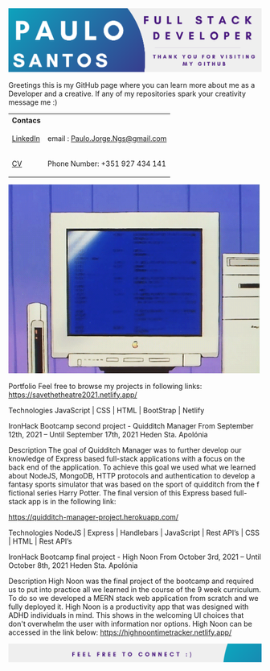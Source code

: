 <img src="/Github_Banner.png" alt="A banner that introduces the user Paulo Santos"> 


Greetings this is my GitHub page where you can learn more about me as a Developer and a creative.
If any of my repositories spark your creativity message me :)

<table>
<tr>
<th> Contacs </th>
</tr>
<tr>
<td>

<div> <a href="https://www.linkedin.com/in/paulo-j-santos/" target="_blank"><p>LinkedIn</p></a></div>

</td>
<td>

email :  Paulo.Jorge.Ngs@gmail.com
</td>
</tr>
  <tr>
<td>


 <a href="hhttps://www.canva.com/design/DAErfI6CH8g/7mgDgCLMeK0VJj9Bq58mKg/view?utm_content=DAErfI6CH8g&utm_campaign=designshare&utm_medium=link&utm_source=sharebutton" target="_blank"><p>CV</p></a>
</td>
<td>
 Phone Number: +351 927 434 141

  
</td>
</tr>
</table>



<img src="/7577b71b1fa613d0032e31fbafb0bdcc.gif" alt="A computer flahsing"> 

Portfolio
Feel free to browse my projects in following links:
https://savethetheatre2021.netlify.app/


Technologies
JavaScript | CSS | HTML | BootStrap | Netlify

IronHack Bootcamp second project - Quidditch Manager
From September 12th, 2021  – Until September 17th, 2021
Heden Sta. Apolónia


Description
The goal of Quidditch Manager was to further develop our knowledge of Express based 
full-stack applications with a focus on the back end of the application. To achieve this goal we 
used what we learned about NodeJS, MongoDB, HTTP protocols and authentication
to develop a fantasy sports simulator that was based on the sport of quidditch from the f
fictional series Harry Potter. The final version of this Express based full-stack app 
is in the following link:

https://quidditch-manager-project.herokuapp.com/

Technologies
NodeJS | Express | Handlebars | JavaScript | Rest API’s | CSS | HTML | Rest API’s  


IronHack Bootcamp final project - High Noon
From October 3rd, 2021  – Until October 8th, 2021
Heden Sta. Apolónia


Description
High Noon was the final project of the bootcamp and required us to put into practice all 
we learned in the course of the 9 week curriculum. To do so we developed a MERN stack
web application from scratch and we fully deployed it. High Noon is a productivity app
that was designed with ADHD individuals in mind. This shows in the welcoming UI choices
that don't overwhelm the user with information nor options. High Noon can be accessed
in the link below:
https://highnoontimetracker.netlify.app/

<img src="/Github_Footer.png " alt="A Footer inviting visitors to connect"> 
